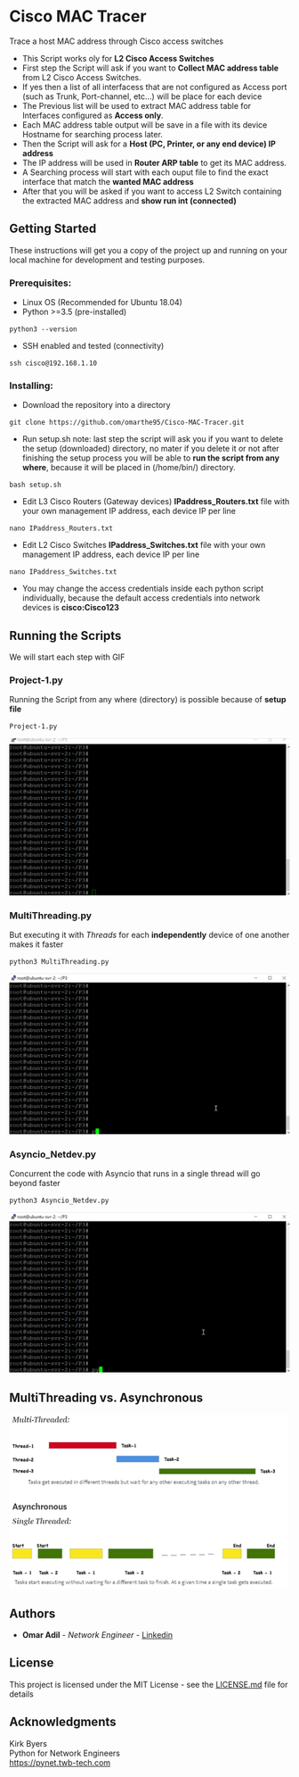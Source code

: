 # Cisco MAC Tracer
Trace a host MAC address through Cisco access switches

* This Script works oly for **L2 Cisco Access Switches**
* First step the Script will ask if you want to **Collect MAC address table** from L2 Cisco Access Switches.
* If yes then a list of all interfacess that are not configured as Access port (such as Trunk, Port-channel, etc...) will be place for each device
* The Previous list will be used to extract MAC address table for Interfaces configured as **Access only**.
* Each MAC address table output will be save in a file with its device Hostname for searching process later.
* Then the Script will ask for a **Host (PC, Printer, or any end device) IP address**
* The IP address will be used in **Router ARP table** to get its MAC address.
* A Searching process will start with each ouput file to find the exact interface that match the **wanted MAC address**
* After that you will be asked if you want to access L2 Switch containing the extracted MAC address and **show run int (connected)**


## Getting Started

These instructions will get you a copy of the project up and running on your local machine for development and testing purposes.



### Prerequisites:

* Linux OS (Recommended for Ubuntu 18.04)
* Python >=3.5 (pre-installed)
```
python3 --version
```

     
* SSH enabled and tested (connectivity)
```
ssh cisco@192.168.1.10
```

     
     
### Installing:

* Download the repository into a directory
```
git clone https://github.com/omarthe95/Cisco-MAC-Tracer.git
```

* Run setup.sh
note: last step the script will ask you if you want to delete the setup (downloaded) directory, 
no mater if you delete it or not after finishing the setup process you will be able to **run the script from any where**, because it will be placed in (/home/bin/) directory.
```
bash setup.sh
```

* Edit L3 Cisco Routers (Gateway devices) **IPaddress_Routers.txt** file with your own management IP address, each device IP per line
```
nano IPaddress_Routers.txt
```

* Edit L2 Cisco Switches **IPaddress_Switches.txt** file with your own management IP address, each device IP per line
```
nano IPaddress_Switches.txt
```
* You may change the access credentials inside each python script individually, because the default access credentials into network devices is **cisco:Cisco123**




## Running the Scripts

We will start each step with GIF 



### Project-1.py

Running the Script from any where (directory) is possible because of **setup file**

```
Project-1.py
```
<img src="https://github.com/omarthe95/Resources/blob/master/Sequential.gif">

### MultiThreading.py

But executing it with *Threads* for each **independently** device of one another makes it faster

```
python3 MultiThreading.py
```
<img src="https://github.com/omarthe95/Resources/blob/master/MultiThreading.gif">

### Asyncio_Netdev.py

Concurrent the code with Asyncio that runs in a single thread will go beyond faster

```
python3 Asyncio_Netdev.py
```
<img src="https://github.com/omarthe95/Resources/blob/master/NetDev.gif">

## MultiThreading vs. Asynchronous
<img src="https://github.com/omarthe95/Resources/blob/master/vs1.png" width="500" height="312">





## Authors

* **Omar Adil** - *Network Engineer* - [Linkedin](https://www.linkedin.com/in/omar-adil-67218a134/)



## License

This project is licensed under the MIT License - see the [LICENSE.md](LICENSE.md) file for details


## Acknowledgments

Kirk Byers  
Python for Network Engineers  
https://pynet.twb-tech.com  


